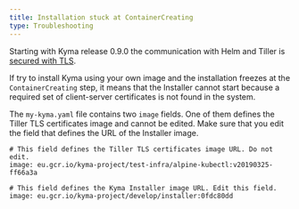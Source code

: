 ```yaml
---
title: Installation stuck at ContainerCreating
type: Troubleshooting
---
```


Starting with Kyma release 0.9.0 the communication with Helm and Tiller is [secured with TLS](components/security/#details-tls-in-tiller).

If try to install Kyma using your own image and the installation freezes at the `ContainerCreating` step, it means that the Installer cannot start because a required set of client-server certificates is not found in the system.

The `my-kyma.yaml` file contains two `image` fields. One of them defines the Tiller TLS certificates image and cannot be edited. Make sure that you edit the field that defines the URL of the Installer image.

```
# This field defines the Tiller TLS certificates image URL. Do not edit.
image: eu.gcr.io/kyma-project/test-infra/alpine-kubectl:v20190325-ff66a3a

# This field defines the Kyma Installer image URL. Edit this field.
image: eu.gcr.io/kyma-project/develop/installer:0fdc80dd
```
